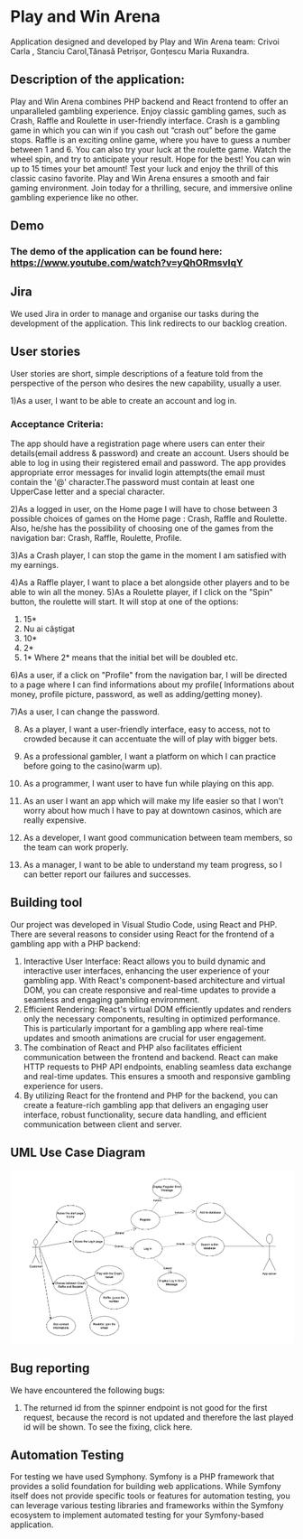 # Play and Win Arena

Application designed and developed by Play and Win Arena team: Crivoi Carla , Stanciu Carol,Tănasă Petrișor, Gonțescu Maria Ruxandra.


## Description of the application:

Play and Win Arena combines PHP backend and React frontend to offer an unparalleled gambling experience. Enjoy classic gambling games, such as Crash, Raffle and Roulette in user-friendly interface. 
Crash is a gambling game in which you can win if you cash out “crash out” before the game stops.
Raffle is an exciting online game, where you have to guess a number between 1 and 6.
You can also try your luck at the roulette game. Watch the wheel spin, and try to anticipate your result. Hope for the best! You can win up to 15 times your bet amount!  Test your luck and enjoy the thrill of this classic casino favorite.
Play and Win Arena  ensures a smooth and fair gaming environment. Join today for a thrilling, secure, and immersive online gambling experience like no other.

## Demo

### The demo of the application can be found here: https://www.youtube.com/watch?v=yQhORmsvIqY 

## Jira 

We used Jira in order to manage and organise our tasks during the development of the application. This link redirects to our backlog creation.

## User stories

User stories are short, simple descriptions of a feature told from the perspective of the person who desires the new capability, usually a user.


1)As a user, I want to be able to create an account and log in.

### Acceptance Criteria:

The app should have a registration page where users can enter their details(email address & password) and create an account.
Users should be able to log in using their registered email and password.
The app provides appropriate error messages for invalid login attempts(the email must contain the '@' character.The password must contain at least one UpperCase letter and a special character. 

2)As a logged in user, on the Home page I will have to chose between 3 possible choices of games on the Home page : Crash, Raffle and Roulette. Also, he/she has the possibility of choosing one of the games from the navigation bar: Crash, Raffle, Roulette, Profile. 

3)As a Crash player, I can stop the game in the moment I am satisfied with my earnings. 

4)As a Raffle player, I want to place a bet alongside other players and to be able to win all the money. 
5)As a Roulette player, if I click on the "Spin" button, the roulette will start. It will stop at one of the options: 
1) 15*
2) Nu ai câștigat
3) 10*
4) 2*
5) 1*
Where 2* means that the initial bet will be doubled etc.

6)As a user, if a click on "Profile" from the navigation bar, I will be directed to a page where I can find informations about my profile( Informations about money, profile picture, password, as well as adding/getting money).

7)As a user, I can change the password. 

8) As a player, I want a user-friendly interface, easy to access, not to crowded because it can accentuate the will of play with bigger bets.

9) As a professional gambler, I want a platform on which I can practice before going to the casino(warm up).

10) As a programmer, I want user to have fun while playing on this app.

11) As an user I want an app which will make my life easier so that I won't worry about how much I have to pay at downtown casinos, which are really expensive.

12) As a developer, I want good communication between team members, so the team can work properly.

13) As a manager, I want to be able to understand my team progress, so I can better report our failures and successes.


## Building tool

Our project was developed in Visual Studio Code, using React and PHP.
There are several reasons to consider using React for the frontend of a gambling app with a PHP backend:
1.	Interactive User Interface: React allows you to build dynamic and interactive user interfaces, enhancing the user experience of your gambling app. With React's component-based architecture and virtual DOM, you can create responsive and real-time updates to provide a seamless and engaging gambling environment.
2.	Efficient Rendering: React's virtual DOM efficiently updates and renders only the necessary components, resulting in optimized performance. This is particularly important for a gambling app where real-time updates and smooth animations are crucial for user engagement.
3.	The combination of React and PHP also facilitates efficient communication between the frontend and backend. React can make HTTP requests to PHP API endpoints, enabling seamless data exchange and real-time updates. This ensures a smooth and responsive gambling experience for users.
4.	By utilizing React for the frontend and PHP for the backend, you can create a feature-rich gambling app that delivers an engaging user interface, robust functionality, secure data handling, and efficient communication between client and server.




## UML Use Case Diagram
![alt text](https://github.com/CrivoiCarla/react-gh-pages/blob/main/uml.PNG?raw=true)

## Bug reporting

We have encountered the following bugs:
1.	The returned id from the spinner endpoint is not good for the first request, because the record is not updated and therefore the last played id will be shown. To see the fixing, click here.


## Automation Testing

For testing we have used Symphony. Symfony is a PHP framework that provides a solid foundation for building web applications. While Symfony itself does not provide specific tools or features for automation testing, you can leverage various testing libraries and frameworks within the Symfony ecosystem to implement automated testing for your Symfony-based application.
